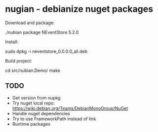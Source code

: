 # nugian - debianize nuget packages

Download and package:

./nubian package NEventStore 5.2.0

Install:

sudo dpkg -i neventstore_0.0.0.0_all.deb

Build project:

cd src/nubian.Demo/
make


## TODO

* Get version from nupkg
* Try nuget local repo: https://wiki.debian.org/Teams/DebianMonoGroup/NuGet
* Handle nuget dependencies
* Try to use FrameworkPath instead of link
* Runtime packages
